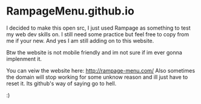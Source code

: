 # RampageMenu.github.io

I decided to make this open src, I just used Rampage as something to test my web dev skills on. I still need some practice but feel free to copy from me if your new. And yes I am still adding on to this website. 

Btw the website is not mobile friendly and im not sure if im ever gonna implenment it.

You can veiw the website here: http://rampage-menu.com/ Also sometimes the domain will stop working for some unknow reason and ill just have to reset it. Its github's way of saying go to hell. 

:)
